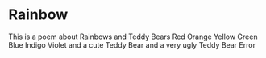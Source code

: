 # Rainbow
This is a poem about Rainbows and Teddy Bears
Red
Orange
Yellow
Green
Blue
Indigo
Violet
and a cute Teddy Bear
and a very ugly Teddy Bear
Error
